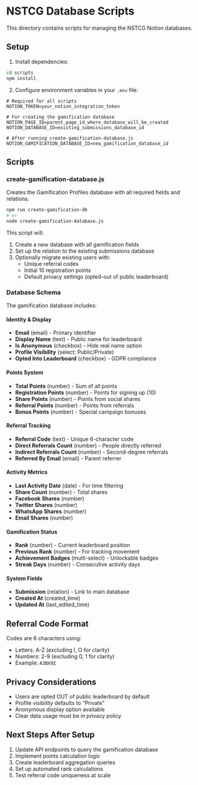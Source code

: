 # NSTCG Database Scripts

This directory contains scripts for managing the NSTCG Notion databases.

## Setup

1. Install dependencies:
```bash
cd scripts
npm install
```

2. Configure environment variables in your `.env` file:
```env
# Required for all scripts
NOTION_TOKEN=your_notion_integration_token

# For creating the gamification database
NOTION_PAGE_ID=parent_page_id_where_database_will_be_created
NOTION_DATABASE_ID=existing_submissions_database_id

# After running create-gamification-database.js
NOTION_GAMIFICATION_DATABASE_ID=new_gamification_database_id
```

## Scripts

### create-gamification-database.js

Creates the Gamification Profiles database with all required fields and relations.

```bash
npm run create-gamification-db
# or
node create-gamification-database.js
```

This script will:
1. Create a new database with all gamification fields
2. Set up the relation to the existing submissions database
3. Optionally migrate existing users with:
   - Unique referral codes
   - Initial 10 registration points
   - Default privacy settings (opted-out of public leaderboard)

### Database Schema

The gamification database includes:

#### Identity & Display
- **Email** (email) - Primary identifier
- **Display Name** (text) - Public name for leaderboard
- **Is Anonymous** (checkbox) - Hide real name option
- **Profile Visibility** (select: Public/Private)
- **Opted Into Leaderboard** (checkbox) - GDPR compliance

#### Points System
- **Total Points** (number) - Sum of all points
- **Registration Points** (number) - Points for signing up (10)
- **Share Points** (number) - Points from social shares
- **Referral Points** (number) - Points from referrals
- **Bonus Points** (number) - Special campaign bonuses

#### Referral Tracking
- **Referral Code** (text) - Unique 6-character code
- **Direct Referrals Count** (number) - People directly referred
- **Indirect Referrals Count** (number) - Second-degree referrals
- **Referred By Email** (email) - Parent referrer

#### Activity Metrics
- **Last Activity Date** (date) - For time filtering
- **Share Count** (number) - Total shares
- **Facebook Shares** (number)
- **Twitter Shares** (number)
- **WhatsApp Shares** (number)
- **Email Shares** (number)

#### Gamification Status
- **Rank** (number) - Current leaderboard position
- **Previous Rank** (number) - For tracking movement
- **Achievement Badges** (multi-select) - Unlockable badges
- **Streak Days** (number) - Consecutive activity days

#### System Fields
- **Submission** (relation) - Link to main database
- **Created At** (created_time)
- **Updated At** (last_edited_time)

## Referral Code Format

Codes are 6 characters using:
- Letters: A-Z (excluding I, O for clarity)
- Numbers: 2-9 (excluding 0, 1 for clarity)
- Example: `A3BX9Z`

## Privacy Considerations

- Users are opted OUT of public leaderboard by default
- Profile visibility defaults to "Private"
- Anonymous display option available
- Clear data usage must be in privacy policy

## Next Steps After Setup

1. Update API endpoints to query the gamification database
2. Implement points calculation logic
3. Create leaderboard aggregation queries
4. Set up automated rank calculations
5. Test referral code uniqueness at scale